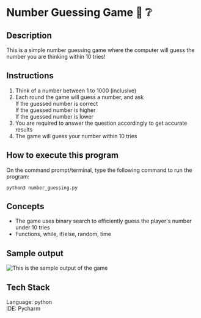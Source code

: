 # Number Guessing Game :1234: :grey_question:
## Description
This is a simple number guessing game where the computer will guess the number you are thinking within 10 tries! 

## Instructions
1. Think of a number between 1 to 1000 (inclusive)
2. Each round the game will guess a number, and ask <br /> 
    If the guessed number is correct <br /> 
    If the guessed number is higher <br /> 
    If the guessed number is lower
3. You are required to answer the question accordingly to get accurate results
4. The game will guess your number within 10 tries

## How to execute this program
On the command prompt/terminal, type the following command to run the program:
```
python3 number_guessing.py
```
## Concepts
- The game uses binary search to efficiently guess the player's number under 10 tries
- Functions, while, if/else, random, time

## Sample output
![This is the sample output of the game](https://github.com/joderson/python-mini-games/blob/main/Images/number_guessing.gif)

## Tech Stack
Language: python <br />
IDE: Pycharm
